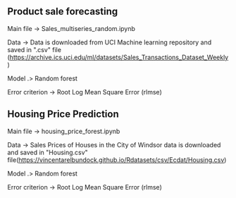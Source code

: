 ####
Product sale forecasting
--
Main file -> Sales_multiseries_random.ipynb

Data -> Data is downloaded from UCI Machine learning repository and saved in ".csv" file (https://archive.ics.uci.edu/ml/datasets/Sales_Transactions_Dataset_Weekly)

Model .> Random forest

Error criterion -> Root Log Mean Square Error (rlmse)

###

###
Housing Price Prediction
--
Main file -> housing_price_forest.ipynb

Data -> Sales Prices of Houses in the City of Windsor data is downloaded and saved in "Housing.csv" file(https://vincentarelbundock.github.io/Rdatasets/csv/Ecdat/Housing.csv)

Model .> Random forest

Error criterion -> Root Log Mean Square Error (rlmse)
